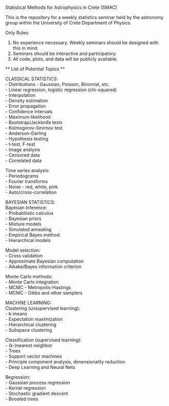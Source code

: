 Statistical Methods for Astrophysics in Crete (SMAC)

This is the repository for a weekly statistics seminar held by the astronomy group within the University of Crete Department of Physics. 

Only Rules:
1. No experience necessary. Weekly seminars should be designed with this in mind.
2. Seminars should be interactive and participatory.
3. All code, plots, and data will be publicly available.


** List of Potential Topics **

CLASSICAL STATISTICS:  
	- Distributions - Gaussian, Poisson, Binomial, etc.  
	- Linear regression, logistic regression (chi-squared)  
	- Interpolation  
	- Density estimation  
	- Error propagation  
	- Confidence intervals  
	- Maximum likelihood  
	- Bootstrap/Jackknife tests  
	- Kolmogorov-Smirnov test  
	- Anderson-Darling  
	- Hypothesis testing  
	- t-test, F-test  
	- Image analysis  
	- Censored data  
	- Correlated data  

Time series analysis:  
	- Periodograms  
	- Fourier transforms  
	- Noise - red, white, pink  
	- Auto/cross-correlation  

BAYESIAN STATISTICS:  
Bayesian Inference:  
	- Probabilistic calculus  
	- Bayesian priors  
	- Mixture models  
	- Simulated annealing  
	- Empirical Bayes method  
	- Hierarchical models  

Model selection:  
	- Cross validation  
	- Approximate Bayesian computation  
	- Aikake/Bayes information criterion  

Monte Carlo methods:  
	- Monte Carlo integration  
	- MCMC - Metropolis-Hastings  
	- MCMC - Gibbs and other samplers  


MACHINE LEARNING:  
Clustering (unsupervised learning):  
	- k-means  
	- Expectation maximization  
	- Hierarchical clustering  
	- Subspace clustering  

Classification (supervised learning):  
	- (k-)nearest neighbor  
	- Trees  
	- Support vector machines  
	- Principle component analysis, dimensionality reduction  
	- Deep Learning and Neural Nets  

Regression:  
	- Gaussian process regression  
	- Kernel regression  
	- Stochastic gradient descent  
	- Boosted trees  
